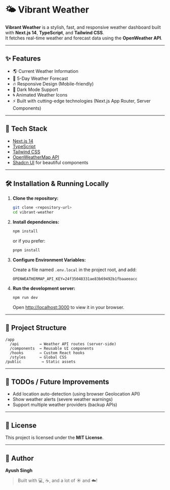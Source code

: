 
# 🌤️ Vibrant Weather

**Vibrant Weather** is a stylish, fast, and responsive weather dashboard built with **Next.js 14**, **TypeScript**, and **Tailwind CSS**.  
It fetches real-time weather and forecast data using the **OpenWeather API**.

---

## ✨ Features
- 🌎 Current Weather Information
- 📅 5-Day Weather Forecast
- 🔥 Responsive Design (Mobile-friendly)
- 🌙 Dark Mode Support
- 🌀 Animated Weather Icons
- ⚡ Built with cutting-edge technologies (Next.js App Router, Server Components)

---

## 🚀 Tech Stack
- [Next.js 14](https://nextjs.org/)
- [TypeScript](https://www.typescriptlang.org/)
- [Tailwind CSS](https://tailwindcss.com/)
- [OpenWeatherMap API](https://openweathermap.org/api)
- [Shadcn UI](https://ui.shadcn.dev/) for beautiful components

---

## 🛠️ Installation & Running Locally

1. **Clone the repository:**
   ```bash
   git clone <repository-url>
   cd vibrant-weather
   ```

2. **Install dependencies:**
   ```bash
   npm install
   ```
   or if you prefer:
   ```bash
   pnpm install
   ```

3. **Configure Environment Variables:**

   Create a file named `.env.local` in the project root, and add:
   ```dotenv
   OPENWEATHERMAP_API_KEY=24f35048331ae83b69492b1fbaaeeacc
   ```

4. **Run the development server:**
   ```bash
   npm run dev
   ```
   Open [http://localhost:3000](http://localhost:3000) to view it in your browser.

---

## 🧩 Project Structure
```
/app
  /api         → Weather API routes (server-side)
  /components  → Reusable UI components
  /hooks       → Custom React hooks
  /styles      → Global CSS
/public         → Static assets
```

---

## 🧹 TODOs / Future Improvements
- Add location auto-detection (using browser Geolocation API)
- Show weather alerts (severe weather warnings)
- Support multiple weather providers (backup APIs)

---

## 📜 License
This project is licensed under the **MIT License**.

---

## 👤 Author
**Ayush Singh**

> Built with 💻, ☕, and a lot of ☀️ and ☁️!

